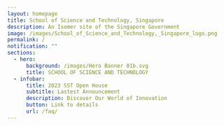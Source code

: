 ```yaml
---
layout: homepage
title: School of Science and Technology, Singapore
description: An Isomer site of the Singapore Government
image: /images/School_of_Science_and_Technology,_Singapore_logo.png
permalink: /
notification: ""
sections:
  - hero:
      background: /images/Hero Banner 01b.svg
      title: SCHOOL OF SCIENCE AND TECHNOLOGY
  - infobar:
      title: 2023 SST Open House
      subtitle: Lastest Announcement
      description: Discover Our World of Innovation
      button: Link to details
      url: /faq/
---
```

